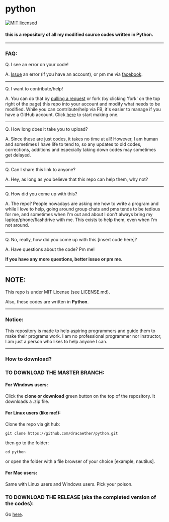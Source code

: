# python
[![MIT licensed](https://img.shields.io/badge/license-MIT-blue.svg)](./LICENSE.md)

#### this is a repository of all my modified source codes written in Python.

----
### FAQ:

  Q.  I see an error on your code!

  A. [Issue](https://github.com/dracaether/python/issues/new) an error (if you have an account), or pm me via [facebook](https://www.facebook.com/dracaether).
  
----
  Q. I want to contribute/help!
  
  A. You can do that by [pulling a request](https://github.com/dracaether/python/compare) or fork (by clicking 'fork' on the top right of the page) this repo into your account and modify what needs to be modified. While you can contribute/help via FB, it's easier to manage if you have a GitHub account. Click [here](https://github.com) to start making one.
 
----
  Q. How long does it take you to upload?
  
  A. Since these are just codes, it takes no time at all! However, I am human and sometimes I have life to tend to, so any updates to old codes, corrections, additions and especially taking down codes may sometimes get delayed.

----
  Q. Can I share this link to anyone?
  
  A. Hey, as long as you believe that this repo can help them, why not?
  
----
  Q. How did you come up with this?
  
  A. The repo? People nowadays are asking me how to write a program and while I love to help, going around group chats and pms tends to be tedious for me, and sometimes when I'm out and about I don't always bring my laptop/phone/flashdrive with me. This exists to help them, even when I'm not around.
  
----
  Q. No, really, how did you come up with this [insert code here]?
  
  A. Have questions about the code? Pm me!


**If you have any more questions, better issue or pm me.**

----
## NOTE:
This repo is under MIT License (see LICENSE.md).

Also, these codes are written in **Python**.

----
### Notice:
This repository is made to help aspiring programmers and guide them to make their programs work. I am no professional programmer nor instructor, I am just a person who likes to help anyone I can.

----
### How to download?

### TO DOWNLOAD THE MASTER BRANCH:

#### For Windows users:
Click the **clone or download** green button on the top of the repository. It downloads a .zip file.

#### For Linux users (like me!):
Clone the repo via git hub:
```
git clone https://github.com/dracaether/python.git
```

then go to the folder:
```
cd python
```

or open the folder with a file browser of your choice [example, nautilus].

#### For Mac users:
Same with Linux users and Windows users. Pick your poison.

### TO DOWNLOAD THE RELEASE (aka the completed version of the codes):

Go [here](https://github.com/dracaether/python/releases).

